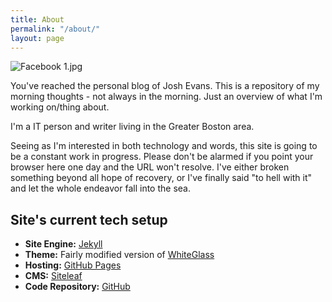 ```yaml
---
title: About
permalink: "/about/"
layout: page
---
```


![Facebook 1.jpg](/uploads/Facebook%201.jpg)

You've reached the personal blog of Josh Evans.  This is a repository of my morning thoughts - not always in the morning. Just an overview of what I'm working on/thing about. 

I'm a IT person and writer living in the Greater Boston area.  

Seeing as I'm interested in both technology and words, this site is going to be a constant work in progress. Please don't be alarmed if you point your browser here one day and the URL won't resolve.  I've either broken something beyond all hope of recovery, or I've finally said "to hell with it" and let the whole endeavor fall into the sea.

## Site's current tech setup

- **Site Engine:** [Jekyll](https://jekyllrb.com/)
- **Theme:** Fairly modified version of [WhiteGlass](https://github.com/yous/whiteglass)
- **Hosting:** [GitHub Pages](https://pages.github.com/)
- **CMS:** [Siteleaf](https://www.siteleaf.com/)
- **Code Repository:** [GitHub](https://github.com/roguescholar42/roguescholar42.github.io)